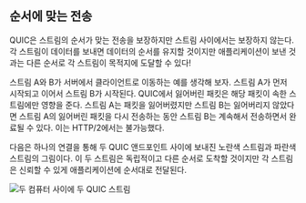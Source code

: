 <!--
## ‎In order delivery

QUIC guarantees in-order delivery of streams, but not between streams. This
means that each stream will send data and maintain data order, but each stream
may reach the destination in a different order than the application sent it!

For example: stream A and B are transferred from a server to a client. Stream
A is started first and then stream B. In QUIC, a lost packet only affects
the stream to which the lost packet belongs. If stream A loses a packet but
stream B does not, stream B may continue its transfers and complete
while stream A's lost packet is re-transmitted. This was not possible
with HTTP/2.

Illustrated here with one yellow and one blue stream sent between two QUIC
end-points over a single connection. They are independent and may arrive in a
different order, but each stream is reliably delivered to the application in order.

![two QUIC streams between two computers](../images/quic-chain-streams.png)
-->

## 순서에 맞는 전송

QUIC은 스트림의 순서가 맞는 전송을 보장하지만 스트림 사이에서는 보장하지 않는다. 각 스트림이
데이터를 보내면 데이터의 순서를 유지할 것이지만 애플리케이션이 보낸 것과는
다른 순서로 각 스트림이 목적지에 도달할 수 있다!

스트림 A와 B가 서버에서 클라이언트로 이동하는 예를 생각해 보자. 스트림 A가 먼저 시작되고 이어서
스트림 B가 시작된다. QUIC에서 잃어버린 패킷은 해당 패킷이 속한 스트림에만 영향을 준다. 스트림 A는
패킷을 잃어버렸지만 스트림 B는 잃어버리지 않았다면 스트림 A의 잃어버린 패킷을 다시 전송하는 동안
스트림 B는 계속해서 전송하면서 완료될 수 있다. 이는 HTTP/2에서는 불가능했다.

다음은 하나의 연결을 통해 두 QUIC 앤드포인트 사이에 보내진 노란색 스트림과 파란색 스트림의 그림이다.
이 두 스트림은 독립적이고 다른 순서로 도착할 것이지만 각 스트림은 신뢰할 수 있게
애플리케이션에 순서대로 전달된다.

![두 컴퓨터 사이에 두 QUIC 스트림](../images/quic-chain-streams.png)
